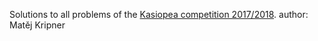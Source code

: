 Solutions to all problems of the [Kasiopea competition 2017/2018](https://kasiopea.matfyz.cz).
author: Matěj Kripner
